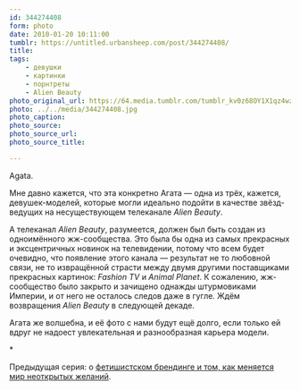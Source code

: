 ```yaml
---
id: 344274408
form: photo
date: 2010-01-20 10:11:00
tumblr: https://untitled.urbansheep.com/post/344274408/
title:
tags:
    - девушки
    - картинки
    - порнтреты
    - Alien Beauty
photo_original_url: https://64.media.tumblr.com/tumblr_kv0z68OY1X1qz4wzio1_1280.jpg
photo: ../../media/344274408.jpg
photo_caption:
photo_source:
photo_source_url:
photo_source_title:

---
```


<p>Agata.</p>

<p>Мне давно кажется, что эта конкретно Агата — одна из трёх, кажется, девушек-моделей, которые могли идеально подойти в качестве звёзд-ведущих на несуществующем телеканале <i>Alien Beauty</i>.</p>

<p>А телеканал <i>Alien Beauty</i>, разумеется, должен был быть создан из одноимённого жж-сообщества. Это была бы одна из самых прекрасных и эксцентричных новинок на телевидении, потому что всем будет очевидно, что появление этого канала — результат не то любовной связи, не то извращённой страсти между двумя другими поставщиками прекрасных картинок: <i>Fashion TV</i> и <i>Animal Planet</i>. К сожалению, жж-сообщество было закрыто и зачищено однажды штурмовиками Империи, и от него не осталось следов даже в гугле. Ждём возвращения <i>Alien Beauty</i> в следующей декаде.</p>

<p>Агата же волшебна, и её фото с нами будут ещё долго, если только ей вдруг не надоест увлекательная и разнообразная карьера модели.</p>

<p>*</p>

<p>Предыдущая серия: о <a href="http://untitled.urbansheep.ru/post/216345993">фетишистском брендинге и том, как меняется мир неоткрытых желаний</a>.</p>
